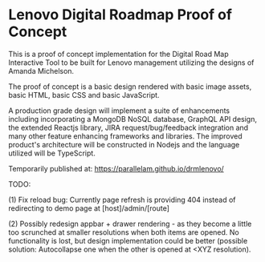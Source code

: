 # Lenovo Digital Roadmap Proof of Concept

This is a proof of concept implementation for the Digital Road Map Interactive Tool to be built for Lenovo management utilizing the designs of Amanda Michelson.

The proof of concept is a basic design rendered with basic image assets, basic HTML, basic CSS and basic JavaScript.

A production grade design will implement a suite of enhancements including incorporating a MongoDB NoSQL database, GraphQL API design, the extended Reactjs library, JIRA request/bug/feedback integration and many other feature enhancing frameworks and libraries. The improved product's architecture will be constructed in Nodejs and the language utilized will be TypeScript.

Temporarily published at: https://parallelam.github.io/drmlenovo/

TODO:

(1) Fix reload bug: Currently page refresh is providing 404 instead of redirecting to demo page at [host]/admin/[route]

(2) Possibly redesign appbar + drawer rendering - as they become a little too scrunched at smaller resolutions when both items are opened. No functionality is lost, but design implementation could be better (possible solution: Autocollapse one when the other is opened at <XYZ resolution).
